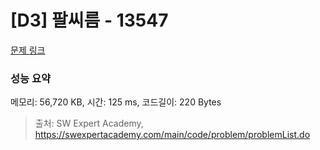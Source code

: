 # [D3] 팔씨름 - 13547 

[문제 링크](https://swexpertacademy.com/main/code/problem/problemDetail.do?contestProbId=AX6PP9G6p1sDFAS9) 

### 성능 요약

메모리: 56,720 KB, 시간: 125 ms, 코드길이: 220 Bytes



> 출처: SW Expert Academy, https://swexpertacademy.com/main/code/problem/problemList.do